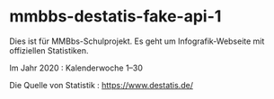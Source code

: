 # mmbbs-destatis-fake-api-1
Dies ist für MMBbs-Schulprojekt.
Es geht um Infografik-Webseite mit offiziellen Statistiken.

Im Jahr 2020 : Kalenderwoche 1–30

Die Quelle von Statistik : https://www.destatis.de/
